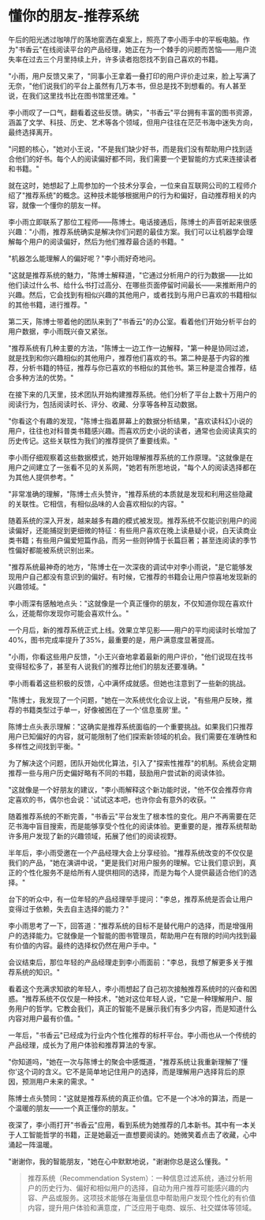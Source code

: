 # 懂你的朋友-推荐系统

午后的阳光透过咖啡厅的落地窗洒在桌案上，照亮了李小雨手中的平板电脑。作为"书香云"在线阅读平台的产品经理，她正在为一个棘手的问题而苦恼——用户流失率在过去三个月里持续上升，许多读者抱怨找不到自己喜欢的书籍。

"小雨，用户反馈又来了，"同事小王拿着一叠打印的用户评价走过来，脸上写满了无奈，"他们说我们的平台上虽然有几万本书，但总是找不到想看的。有人甚至说，在我们这里找书比在图书馆里还难。"

李小雨叹了一口气，翻看着这些反馈。确实，"书香云"平台拥有丰富的图书资源，涵盖了文学、科技、历史、艺术等各个领域，但用户往往在茫茫书海中迷失方向，最终选择离开。

"问题的核心，"她对小王说，"不是我们缺少好书，而是我们没有帮助用户找到适合他们的好书。每个人的阅读偏好都不同，我们需要一个更智能的方式来连接读者和书籍。"

就在这时，她想起了上周参加的一个技术分享会，一位来自互联网公司的工程师介绍了"推荐系统"的概念。这种技术能够根据用户的行为和偏好，自动推荐相关的内容，就像一个懂你的朋友一样。

李小雨立即联系了那位工程师——陈博士。电话接通后，陈博士的声音听起来很感兴趣："小雨，推荐系统确实是解决你们问题的最佳方案。我们可以让机器学会理解每个用户的阅读偏好，然后为他们推荐最合适的书籍。"

"机器怎么能理解人的偏好呢？"李小雨好奇地问。

"这就是推荐系统的魅力，"陈博士解释道，"它通过分析用户的行为数据——比如他们读过什么书、给什么书打过高分、在哪些页面停留时间最长——来推断用户的兴趣。然后，它会找到有相似兴趣的其他用户，或者找到与用户已喜欢的书籍相似的其他书籍，进行推荐。"

第二天，陈博士带着他的团队来到了"书香云"的办公室。看着他们开始分析平台的用户数据，李小雨既兴奋又紧张。

"推荐系统有几种主要的方法，"陈博士一边工作一边解释，"第一种是协同过滤，就是找到和你兴趣相似的其他用户，推荐他们喜欢的书。第二种是基于内容的推荐，分析书籍的特征，推荐与你已喜欢的书相似的其他书。第三种是混合推荐，结合多种方法的优势。"

在接下来的几天里，技术团队开始构建推荐系统。他们分析了平台上数十万用户的阅读行为，包括阅读时长、评分、收藏、分享等各种互动数据。

"你看这个有趣的发现，"陈博士指着屏幕上的数据分析结果，"喜欢读科幻小说的用户，往往也对科普类书籍感兴趣。而喜欢历史小说的读者，通常也会阅读真实的历史传记。这些关联性为我们的推荐提供了重要线索。"

李小雨仔细观察着这些数据模式，她开始理解推荐系统的工作原理。"这就像是在用户之间建立了一张看不见的关系网，"她若有所思地说，"每个人的阅读选择都在为其他人提供参考。"

"非常准确的理解，"陈博士点头赞许，"推荐系统的本质就是发现和利用这些隐藏的关联性。它相信，有相似品味的人会喜欢相似的内容。"

随着系统的深入开发，越来越多有趣的模式被发现。推荐系统不仅能识别用户的阅读偏好，还能捕捉到更细微的特征：有些用户喜欢在晚上读悬疑小说，白天读商业类书籍；有些用户偏爱短篇作品，而另一些则钟情于长篇巨著；甚至连阅读的季节性偏好都能被系统识别出来。

"推荐系统最神奇的地方，"陈博士在一次深夜的调试中对李小雨说，"是它能够发现用户自己都没有意识到的偏好。有时候，它推荐的书籍会让用户惊喜地发现新的兴趣领域。"

李小雨深有感触地点头："这就像是一个真正懂你的朋友，不仅知道你现在喜欢什么，还能帮你发现你可能会喜欢什么。"

一个月后，新的推荐系统正式上线。效果立竿见影——用户的平均阅读时长增加了40%，图书完成率提升了35%，最重要的是，用户满意度显著提高。

"小雨，你看这些用户反馈，"小王兴奋地拿着最新的用户评价，"他们说现在找书变得轻松多了，甚至有人说我们的推荐比他们的朋友还要准确。"

李小雨看着这些积极的反馈，心中满怀成就感。但她也注意到了一些新的挑战。

"陈博士，我发现了一个问题，"她在一次系统优化会议上说，"有些用户反映，推荐的书籍类型过于单一，好像被困在了一个'信息茧房'里。"

陈博士点头表示理解："这确实是推荐系统面临的一个重要挑战。如果我们只推荐用户已知偏好的内容，就可能限制了他们探索新领域的机会。我们需要在准确性和多样性之间找到平衡。"

为了解决这个问题，团队开始优化算法，引入了"探索性推荐"的机制。系统会定期推荐一些与用户历史偏好略有不同的书籍，鼓励用户尝试新的阅读体验。

"这就像是一个好朋友的建议，"李小雨解释这个新功能时说，"他不仅会推荐你肯定喜欢的书，偶尔也会说：'试试这本吧，也许你会有意外的收获。'"

随着推荐系统的不断完善，"书香云"平台发生了根本性的变化。用户不再需要在茫茫书海中盲目搜索，而是能够享受个性化的阅读体验。更重要的是，推荐系统帮助许多用户发现了新的兴趣领域，拓展了他们的阅读视野。

半年后，李小雨受邀在一个产品经理大会上分享经验。"推荐系统改变的不仅仅是我们的产品，"她在演讲中说，"更是我们对用户服务的理解。它让我们意识到，真正的个性化服务不是给所有人提供相同的选择，而是为每个人提供最适合他们的选择。"

台下的听众中，有一位年轻的产品经理举手提问："李总，推荐系统是否会让用户变得过于依赖，失去自主选择的能力？"

李小雨思考了一下，回答道："推荐系统的目标不是替代用户的选择，而是增强用户的选择能力。它就像是一个智能的图书管理员，帮助用户在有限的时间内找到最有价值的内容。最终的选择权仍然在用户手中。"

会议结束后，那位年轻的产品经理走到李小雨面前："李总，我想了解更多关于推荐系统的知识。"

看着这个充满求知欲的年轻人，李小雨想起了自己初次接触推荐系统时的兴奋和困惑。"推荐系统不仅仅是一种技术，"她对这位年轻人说，"它是一种理解用户、服务用户的哲学。它教会我们，真正的智能不是展示我们有多少内容，而是知道什么内容对用户最有价值。"

一年后，"书香云"已经成为行业内个性化推荐的标杆平台。李小雨也从一个传统的产品经理，成长为了用户体验和推荐算法的专家。

"你知道吗，"她在一次与陈博士的聚会中感慨道，"推荐系统让我重新理解了'懂你'这个词的含义。它不是简单地记住用户的选择，而是理解用户选择背后的原因，预测用户未来的需求。"

陈博士点头赞同："这就是推荐系统的真正价值。它不是一个冰冷的算法，而是一个温暖的朋友——一个真正懂你的朋友。"

夜深了，李小雨打开"书香云"应用，看到系统为她推荐的几本新书。其中有一本关于人工智能哲学的书籍，正是她最近一直想要阅读的。她微笑着点击了收藏，心中涌起一阵温暖。

"谢谢你，我的智能朋友，"她在心中默默地说，"谢谢你总是这么懂我。"

> 推荐系统（Recommendation System）：一种信息过滤系统，通过分析用户的历史行为、偏好和相似用户的选择，自动为用户推荐可能感兴趣的内容、产品或服务。这项技术能够在海量信息中帮助用户发现个性化的有价值内容，提升用户体验和满意度，广泛应用于电商、娱乐、社交媒体等领域。 